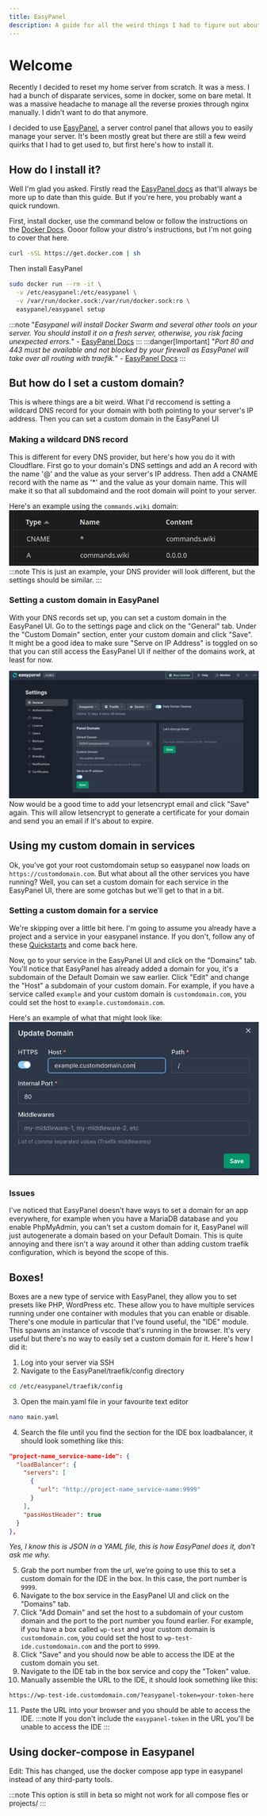 ```yaml
---
title: EasyPanel
description: A guide for all the weird things I had to figure out about EasyPanel.
---
```


<!-- 
- [x] Brief intro (personal reason for choosing easypanel)
- [x] How to install easypanel
- [x] How to set a custom domain
- [ ] Why that custom domain doesn't work everywhere & how to manually set it where needed
- [ ] Converting docker-compose to easypanel and why it won't work every time
 -->


# Welcome
Recently I decided to reset my home server from scratch. It was a mess. I had a bunch of disparate services, some in docker, some on bare metal. It was a massive headache to manage all the reverse proxies through nginx manually. I didn't want to do that anymore.

I decided to use [EasyPanel](https://easypanel.io/), a server control panel that allows you to easily manage your server. It's been mostly great but there are still a few weird quirks that I had to get used to, but first here's how to install it.

## How do I install it?
Well I'm glad you asked. Firstly read the [EasyPanel docs](https://easypanel.io/docs) as that'll always be more up to date than this guide. But if you're here, you probably want a quick rundown.

First, install docker, use the command below or follow the instructions on the [Docker Docs](https://docs.docker.com/engine/install/). Oooor follow your distro's instructions, but I'm not going to cover that here.
```bash
curl -sSL https://get.docker.com | sh
```

Then install EasyPanel
```bash
sudo docker run --rm -it \
  -v /etc/easypanel:/etc/easypanel \
  -v /var/run/docker.sock:/var/run/docker.sock:ro \
  easypanel/easypanel setup
```
:::note
"*Easypanel will install Docker Swarm and several other tools on your server. You should install it on a fresh server, otherwise, you risk facing unexpected errors.*" - [EasyPanel Docs](https://easypanel.io/docs)
:::
:::danger[Important]
"*Port 80 and 443 must be available and not blocked by your firewall as EasyPanel will take over all routing with traefik.*" - [EasyPanel Docs](https://easypanel.io/docs)
:::

## But how do I set a custom domain?
This is where things are a bit weird. What I'd reccomend is setting a wildcard DNS record for your domain with both pointing to your server's IP address. Then you can set a custom domain in the EasyPanel UI

### Making a wildcard DNS record
This is different for every DNS provider, but here's how you do it with Cloudflare. First go to your domain's DNS settings and add an A record with the name '@' and the value as your server's IP address. Then add a CNAME record with the name as '*' and the value as your domain name. This will make it so that all subdomaind and the root domain will point to your server.

Here's an example using the `commands.wiki` domain:
![Cloudflare DNS Settings](../../../assets/docs/selfhosting/easypanel/cloudflare-dns.png)
:::note
This is just an example, your DNS provider will look different, but the settings should be similar.
:::

### Setting a custom domain in EasyPanel
With your DNS records set up, you can set a custom domain in the EasyPanel UI. Go to the settings page and click on the "General" tab. Under the "Custom Domain" section, enter your custom domain and click "Save". It might be a good idea to make sure "Serve on IP Address" is toggled on so that you can still access the EasyPanel UI if neither of the domains work, at least for now.

![Custom Domain Settings Page](../../../assets/docs/selfhosting/easypanel/ep-custom-domain.png)
Now would be a good time to add your letsencrypt email and click "Save" again. This will allow letsencrypt to generate a certificate for your domain and send you an email if it's about to expire.

## Using my custom domain in services
Ok, you've got your root customdomain setup so easypanel now loads on `https://customdomain.com`. But what about all the other services you have running? Well, you can set a custom domain for each service in the EasyPanel UI, there are some gotchas but we'll get to that in a bit.

### Setting a custom domain for a service
We're skipping over a little bit here. I'm going to assume you already have a project and a service in your easypanel instance. If you don't, follow any of these [Quickstarts](https://easypanel.io/docs/quickstarts) and come back here.

Now, go to your service in the EasyPanel UI and click on the "Domains" tab. You'll notice that EasyPanel has already added a domain for you, it's a subdomain of the Default Domain we saw earlier. Click "Edit" and change the "Host" a subdomain of your custom domain. For example, if you have a service called `example` and your custom domain is `customdomain.com`, you could set the host to `example.customdomain.com`.

Here's an example of what that might look like:
![Service Domain Example](../../../assets/docs/selfhosting/easypanel/service-domain-example.png)

### Issues
I've noticed that EasyPanel doesn't have ways to set a domain for an app everywhere, for example when you have a MariaDB database and you enable PhpMyAdmin, you can't set a custom domain for it, EasyPanel will just autogenerate a domain based on your Default Domain. This is quite annoying and there isn't a way around it other than adding custom traefik configuration, which is beyond the scope of this.

## Boxes!
Boxes are a new type of service with EasyPanel, they allow you to set presets like PHP, WordPress etc. These allow you to have multiple services running under one container with modules that you can enable or disable. There's one module in particular that I've found useful, the "IDE" module. This spawns an instance of vscode that's running in the browser. It's very useful but there's no way to easily set a custom domain for it. Here's how I did it:

1. Log into your server via SSH
2. Navigate to the EasyPanel/traefik/config directory
```bash
cd /etc/easypanel/traefik/config
```
3. Open the main.yaml file in your favourite text editor
```bash
nano main.yaml
```
4. Search the file until you find the section for the IDE box loadbalancer, it should look something like this:

```json
"project-name_service-name-ide": {
  "loadBalancer": {
    "servers": [
      {
        "url": "http://project-name_service-name:9999"
      }
    ],
    "passHostHeader": true
  }
},
```
*Yes, I know this is JSON in a YAML file, this is how EasyPanel does it, don't ask me why.*

5. Grab the port number from the url, we're going to use this to set a custom domain for the IDE in the box. In this case, the port number is `9999`.
6. Navigate to the box service in the EasyPanel UI and click on the "Domains" tab.
7. Click "Add Domain" and set the host to a subdomain of your custom domain and the port to the port number you found earlier. For example, if you have a box called `wp-test` and your custom domain is `customdomain.com`, you could set the host to `wp-test-ide.customdomain.com` and the port to `9999`.
8. Click "Save" and you should now be able to access the IDE at the custom domain you set.
9. Navigate to the IDE tab in the box service and copy the "Token" value.
10.  Manually assemble the URL to the IDE, it should look something like this:
```
https://wp-test-ide.customdomain.com/?easypanel-token=your-token-here
```
11.  Paste the URL into your browser and you should be able to access the IDE.
:::note
If you don't include the `easypanel-token` in the URL you'll be unable to access the IDE
:::

## Using docker-compose in Easypanel
Edit: This has changed, use the docker compose app type in easypanel instead of any third-party tools.

:::note
This option is still in beta so might not work for all compose fles or projects/
:::
